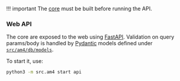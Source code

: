 !!! important
    The [core](./core.md) must be built before running the API.

### Web API
The core are exposed to the web using [FastAPI](https://github.com/tiangolo/fastapi). Validation on query params/body is handled by [Pydantic](https://github.com/pydantic/pydantic) models defined under [`src/am4/db/models`](https://github.com/cathaypacific8747/am4/tree/master/src/am4/db/models/).

To start it, use:
```sh
python3 -m src.am4 start api
```